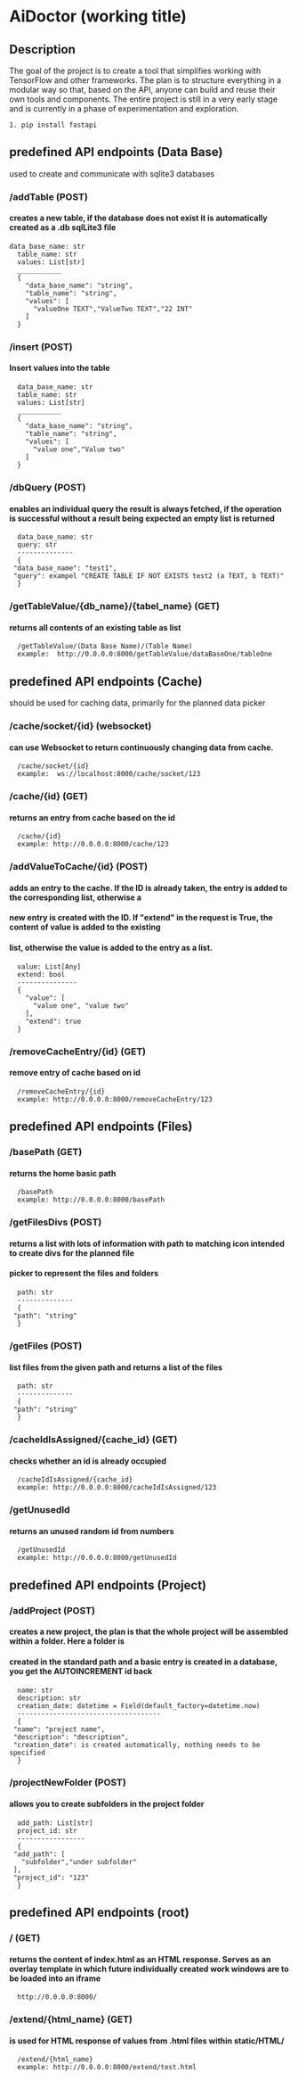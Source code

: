 # AiDoctor (working title)
   
## Description
   The goal of the project is to create a tool that simplifies working with TensorFlow and other frameworks.
   The plan is to structure everything in a modular way so that, based on the API, anyone can build and reuse their own tools and components.
   The entire project is still in a very early stage and is currently in a phase of experimentation and exploration.

    1. pip install fastapi


## predefined API endpoints (Data Base)
   used to create and communicate with sqlite3 databases
    
   ### /addTable (POST)
   #### creates a new table, if the database does not exist it is automatically created as a .db sqlLite3 file
    data_base_name: str
      table_name: str
      values: List[str]
      ___________
      {
        "data_base_name": "string",
        "table_name": "string",
        "values": [
          "valueOne TEXT","ValueTwo TEXT","22 INT"
        ]
      }

   ### /insert (POST)
   #### Insert values into the table
      data_base_name: str
      table_name: str
      values: List[str]
      ___________
      {
        "data_base_name": "string",
        "table_name": "string",
        "values": [
          "value one","Value two"
        ]
      }
      
   
   ### /dbQuery (POST)
   #### enables an individual query the result is always fetched, if the operation is successful without a result being expected an empty list is returned
      data_base_name: str
      query: str
      --------------
      {
     "data_base_name": "test1",
     "query": exampel "CREATE TABLE IF NOT EXISTS test2 (a TEXT, b TEXT)"
      }
   
   ### /getTableValue/{db_name}/{tabel_name} (GET)
   #### returns all contents of an existing table as list
      /getTableValue/(Data Base Name)/(Table Name)
      example:  http://0.0.0.0:8000/getTableValue/dataBaseOne/tableOne
   
   
## predefined API endpoints (Cache)
   should be used for caching data, primarily for the planned data picker

   ### /cache/socket/{id} (websocket)
   ####  can use Websocket to return continuously changing data from cache.
      /cache/socket/{id}
      example:  ws://localhost:8000/cache/socket/123
   
   ### /cache/{id} (GET)
   #### returns an entry from cache based on the id
      /cache/{id}
      example: http://0.0.0.0:8000/cache/123

   ### /addValueToCache/{id} (POST)
   #### adds an entry to the cache. If the ID is already taken, the entry is added to the corresponding list, otherwise a
   #### new entry is created with the ID. If "extend" in the request is True, the content of value is added to the existing
   #### list, otherwise the value is added to the entry as a list.
      value: List[Any]
      extend: bool
      ---------------
      {
        "value": [
          "value one", "value two"
        ],
        "extend": true
      }

   ### /removeCacheEntry/{id} (GET)
   #### remove entry of cache based on id
      /removeCacheEntry/{id}
      example: http://0.0.0.0:8000/removeCacheEntry/123

## predefined API endpoints (Files)

   ### /basePath (GET)
   #### returns the home basic path
      /basePath
      example: http://0.0.0.0:8000/basePath

   
   ### /getFilesDivs (POST)
   #### returns a list with lots of information with path to matching icon intended to create divs for the planned file
   #### picker to represent the files and folders
      path: str
      --------------
      {
     "path": "string"
      }

   ### /getFiles (POST)
   #### list files from the given path and returns a list of the files
      path: str
      --------------
      {
     "path": "string"
      }

   ### /cacheIdIsAssigned/{cache_id} (GET)
   #### checks whether an id is already occupied
      /cacheIdIsAssigned/{cache_id}
      example: http://0.0.0.0:8000/cacheIdIsAssigned/123
   
   ### /getUnusedId
   #### returns an unused random id from numbers
      /getUnusedId
      example: http://0.0.0.0:8000/getUnusedId
   
## predefined API endpoints (Project)
   
   ### /addProject (POST)
   #### creates a new project, the plan is that the whole project will be assembled within a folder. Here a folder is
   #### created in the standard path and a basic entry is created in a database, you get the AUTOINCREMENT id back 
   
      name: str
      description: str
      creation_date: datetime = Field(default_factory=datetime.now)
      ------------------------------------
      {
     "name": "project name",
     "description": "description",
     "creation_date": is created automatically, nothing needs to be specified
      }
   
   ### /projectNewFolder (POST)
   #### allows you to create subfolders in the project folder
      
      add_path: List[str]
      project_id: str
      -----------------
      {
     "add_path": [
       "subfolder","under subfolder"
     ],
     "project_id": "123"
      }

## predefined API endpoints (root)
   
   ### / (GET)
   #### returns the content of index.html as an HTML response. Serves as an overlay template in which future individually created work windows are to be loaded into an iframe
      http://0.0.0.0:8000/
   
   ### /extend/{html_name} (GET)
   #### is used for HTML response of values from .html files within static/HTML/
      /extend/{html_name}
      example: http://0.0.0.0:8000/extend/test.html
   
      